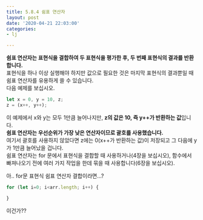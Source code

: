 ```yaml
---
title: 5.8.4 쉼표 연산자
layout: post
date: '2020-04-21 22:03:00'
categories:
- lj

---
```


**쉼표 연산자는 표현식을 결합하여 두 표현식을 평가한 후, 두 번째 표현식의 결과를 반환합니다.**  
표현식을 하나 이상 실행해야 하지만 값으로 필요한 것은 마지막 표현식의 결과뿐일 때 쉼표 연산자를 유용하게 쓸 수 있습니다.  
다음 예제를 보십시오.

```javascript
let x = 0, y = 10, z;
z = (x++, y++);
```

이 예제에서 x와 y는 모두 1만큼 늘어나지만, **z의 값은 10, 즉 y++가 반환하는 값**입니다.  
**쉼표 연산자는 우선순위가 가장 낮은 연산자이므로 괄호를 사용했습니다.**  
여기서 괄호를 사용하지 않았다면 z에는 0(x++가 반환하는 값)이 저장되고 그 다음에 y가 1만큼 늘어났을 겁니다.  
쉼표 연산자는 for 문에서 표현식을 결합할 때 사용하거나(4장을 보십시오), 함수에서 빠져나오기 전에 여러 가지 작업을 한데 묶을 때 사용합니다(6장을 보십시오).  

아.. for문 표현식 쉼표 연산자 결합이라면...?

```javascript
for (let i=0; i<arr.length; i++) {

}
```

이건가??